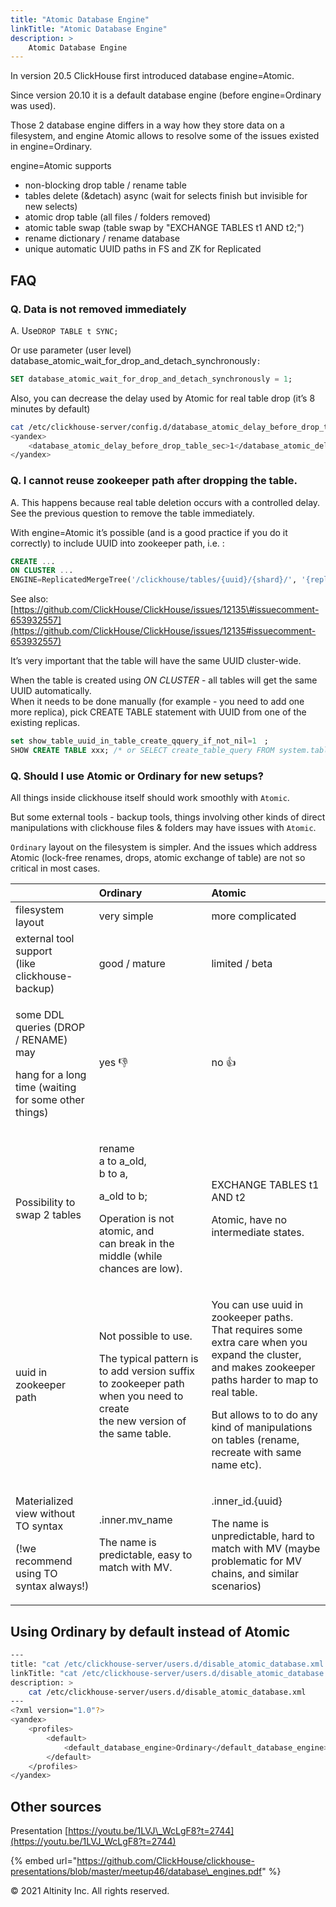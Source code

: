 ```yaml
---
title: "Atomic Database Engine"
linkTitle: "Atomic Database Engine"
description: >
    Atomic Database Engine
---
```


In version 20.5 ClickHouse first introduced database engine=Atomic.

Since version 20.10 it is a default database engine \(before engine=Ordinary was used\).

Those 2 database engine differs in a way how they store data on a filesystem, and engine Atomic allows to resolve some of the issues existed in engine=Ordinary.  

engine=Atomic supports

* non-blocking drop table / rename table
* tables delete \(&detach\) async \(wait for selects finish but invisible for new selects\)
* atomic drop table \(all files / folders removed\)
* atomic table swap \(table swap by "EXCHANGE TABLES t1 AND t2;"\)
* rename dictionary / rename database
* unique automatic UUID paths in FS and ZK for Replicated



## FAQ

### **Q. Data is not removed immediately**

A. Use`DROP TABLE t SYNC;`

Or use parameter \(user level\) database\_atomic\_wait\_for\_drop\_and\_detach\_synchronously`:`

```sql
SET database_atomic_wait_for_drop_and_detach_synchronously = 1;
```

Also, you can decrease the delay used by Atomic for real table drop \(it’s 8 minutes by default\)

```bash
cat /etc/clickhouse-server/config.d/database_atomic_delay_before_drop_table.xml 
<yandex>
    <database_atomic_delay_before_drop_table_sec>1</database_atomic_delay_before_drop_table_sec>
</yandex>
```

### **Q. I cannot reuse zookeeper path after dropping the table.**

A. This happens because real table deletion occurs with a controlled delay. See the previous question to remove the table immediately.

With engine=Atomic it’s possible \(and is a good practice if you do it correctly\) to include UUID into zookeeper path, i.e. :

```sql
CREATE ... 
ON CLUSTER ... 
ENGINE=ReplicatedMergeTree('/clickhouse/tables/{uuid}/{shard}/', '{replica}')
```

See also: [https://github.com/ClickHouse/ClickHouse/issues/12135\#issuecomment-653932557](https://github.com/ClickHouse/ClickHouse/issues/12135#issuecomment-653932557)

It’s very important that the table will have the same UUID cluster-wide.

When the table is created using _ON CLUSTER_ - all tables will get the same UUID automatically.  
When it needs to be done manually \(for example - you need to add one more replica\), pick CREATE TABLE statement with UUID from one of the existing replicas.

```sql
set show_table_uuid_in_table_create_qquery_if_not_nil=1　;
SHOW CREATE TABLE xxx; /* or SELECT create_table_query FROM system.tables WHERE ... */
```

### Q. Should I use Atomic or Ordinary for new setups? <a id="Using-Ordinary-by-default-instead-of-Atomic-[hardBreak]"></a>

All things inside clickhouse itself should work smoothly with `Atomic`.

But some external tools - backup tools, things involving other kinds of direct manipulations with clickhouse files & folders may have issues with `Atomic`.

`Ordinary` layout on the filesystem is simpler. And the issues which address Atomic \(lock-free renames, drops, atomic exchange of table\) are not so critical in most cases.

<table>
  <thead>
    <tr>
      <th style="text-align:left"></th>
      <th style="text-align:left">Ordinary</th>
      <th style="text-align:left">Atomic</th>
    </tr>
  </thead>
  <tbody>
    <tr>
      <td style="text-align:left">filesystem layout</td>
      <td style="text-align:left">very simple</td>
      <td style="text-align:left">more complicated</td>
    </tr>
    <tr>
      <td style="text-align:left">external tool support
        <br />(like clickhouse-backup)</td>
      <td style="text-align:left">good / mature</td>
      <td style="text-align:left">limited / beta</td>
    </tr>
    <tr>
      <td style="text-align:left">
        <p>some DDL queries (DROP / RENAME) may</p>
        <p>hang for a long time (waiting for some other things)</p>
      </td>
      <td style="text-align:left">yes &#x1F44E;</td>
      <td style="text-align:left">no &#x1F44D;</td>
    </tr>
    <tr>
      <td style="text-align:left">Possibility to swap 2 tables</td>
      <td style="text-align:left">
        <p>rename
          <br />a to a_old,
          <br />b to a,</p>
        <p>a_old to b;</p>
        <p>Operation is not atomic, and
          <br />can break in the middle (while chances are low).</p>
      </td>
      <td style="text-align:left">
        <p></p>
        <p>EXCHANGE TABLES t1 AND t2</p>
        <p>Atomic, have no intermediate states.</p>
      </td>
    </tr>
    <tr>
      <td style="text-align:left">uuid in zookeeper path</td>
      <td style="text-align:left">
        <p>Not possible to use.</p>
        <p>The typical pattern is to add version suffix to zookeeper path when you
          need to create
          <br />the new version of the same table.</p>
      </td>
      <td style="text-align:left">
        <p>You can use uuid in zookeeper paths.
          <br />That requires some extra care when you expand the cluster, and makes zookeeper
          paths harder to map to real table.</p>
        <p>But allows to to do any kind of manipulations on tables (rename, recreate
          with same name etc).</p>
      </td>
    </tr>
    <tr>
      <td style="text-align:left">
        <p>Materialized view without TO syntax</p>
        <p>(!we recommend using TO syntax always!)</p>
      </td>
      <td style="text-align:left">
        <p>.inner.mv_name</p>
        <p>The name is predictable, easy to match with MV.</p>
      </td>
      <td style="text-align:left">
        <p>.inner_id.{uuid}</p>
        <p>The name is unpredictable, hard to match with MV (maybe problematic for
          MV chains, and similar scenarios)</p>
      </td>
    </tr>
  </tbody>
</table>

## Using Ordinary by default instead of Atomic

```bash
---
title: "cat /etc/clickhouse-server/users.d/disable_atomic_database.xml "
linkTitle: "cat /etc/clickhouse-server/users.d/disable_atomic_database.xml "
description: >
    cat /etc/clickhouse-server/users.d/disable_atomic_database.xml 
---
<?xml version="1.0"?>
<yandex>
    <profiles>
        <default>
            <default_database_engine>Ordinary</default_database_engine>
        </default>
    </profiles>
</yandex>
```

## Other sources

Presentation [https://youtu.be/1LVJ\_WcLgF8?t=2744](https://youtu.be/1LVJ_WcLgF8?t=2744)

{% embed url="https://github.com/ClickHouse/clickhouse-presentations/blob/master/meetup46/database\_engines.pdf" %}

© 2021 Altinity Inc. All rights reserved.

